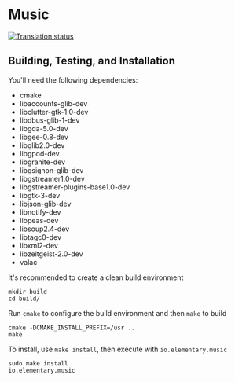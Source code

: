 # Music
[![Translation status](https://l10n.elementary.io/widgets/music/-/svg-badge.svg)](https://l10n.elementary.io/projects/music/?utm_source=widget)

## Building, Testing, and Installation

You'll need the following dependencies:
* cmake
* libaccounts-glib-dev
* libclutter-gtk-1.0-dev
* libdbus-glib-1-dev
* libgda-5.0-dev
* libgee-0.8-dev
* libglib2.0-dev
* libgpod-dev
* libgranite-dev
* libgsignon-glib-dev
* libgstreamer1.0-dev
* libgstreamer-plugins-base1.0-dev
* libgtk-3-dev
* libjson-glib-dev
* libnotify-dev
* libpeas-dev
* libsoup2.4-dev
* libtagc0-dev
* libxml2-dev
* libzeitgeist-2.0-dev
* valac

It's recommended to create a clean build environment

    mkdir build
    cd build/

Run `cmake` to configure the build environment and then `make` to build

    cmake -DCMAKE_INSTALL_PREFIX=/usr ..
    make

To install, use `make install`, then execute with `io.elementary.music`

    sudo make install
    io.elementary.music
